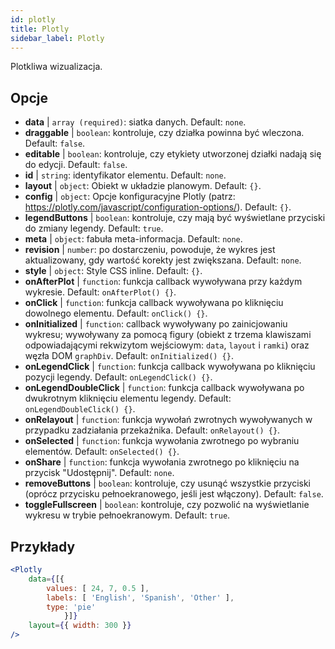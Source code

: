 ```yaml
---
id: plotly 
title: Plotly
sidebar_label: Plotly
---
```


Plotkliwa wizualizacja.

## Opcje

* __data__ | `array (required)`: siatka danych. Default: `none`.
* __draggable__ | `boolean`: kontroluje, czy działka powinna być wleczona. Default: `false`.
* __editable__ | `boolean`: kontroluje, czy etykiety utworzonej działki nadają się do edycji. Default: `false`.
* __id__ | `string`: identyfikator elementu. Default: `none`.
* __layout__ | `object`: Obiekt w układzie planowym. Default: `{}`.
* __config__ | `object`: Opcje konfiguracyjne Plotly (patrz: https://plotly.com/javascript/configuration-options/). Default: `{}`.
* __legendButtons__ | `boolean`: kontroluje, czy mają być wyświetlane przyciski do zmiany legendy. Default: `true`.
* __meta__ | `object`: fabuła meta-informacja. Default: `none`.
* __revision__ | `number`: po dostarczeniu, powoduje, że wykres jest aktualizowany, gdy wartość korekty jest zwiększana. Default: `none`.
* __style__ | `object`: Style CSS inline. Default: `{}`.
* __onAfterPlot__ | `function`: funkcja callback wywoływana przy każdym wykresie. Default: `onAfterPlot() {}`.
* __onClick__ | `function`: funkcja callback wywoływana po kliknięciu dowolnego elementu. Default: `onClick() {}`.
* __onInitialized__ | `function`: callback wywoływany po zainicjowaniu wykresu; wywoływany za pomocą figury (obiekt z trzema klawiszami odpowiadającymi rekwizytom wejściowym: `data`, `layout` i `ramki`) oraz węzła DOM `graphDiv`. Default: `onInitialized() {}`.
* __onLegendClick__ | `function`: funkcja callback wywoływana po kliknięciu pozycji legendy. Default: `onLegendClick() {}`.
* __onLegendDoubleClick__ | `function`: funkcja callback wywoływana po dwukrotnym kliknięciu elementu legendy. Default: `onLegendDoubleClick() {}`.
* __onRelayout__ | `function`: funkcja wywołań zwrotnych wywoływanych w przypadku zadziałania przekaźnika. Default: `onRelayout() {}`.
* __onSelected__ | `function`: funkcja wywołania zwrotnego po wybraniu elementów. Default: `onSelected() {}`.
* __onShare__ | `function`: funkcja wywołania zwrotnego po kliknięciu na przycisk "Udostępnij". Default: `none`.
* __removeButtons__ | `boolean`: kontroluje, czy usunąć wszystkie przyciski (oprócz przycisku pełnoekranowego, jeśli jest włączony). Default: `false`.
* __toggleFullscreen__ | `boolean`: kontroluje, czy pozwolić na wyświetlanie wykresu w trybie pełnoekranowym. Default: `true`.


## Przykłady

```jsx live
<Plotly
    data={[{
        values: [ 24, 7, 0.5 ],
        labels: [ 'English', 'Spanish', 'Other' ],
        type: 'pie'
            }]}
    layout={{ width: 300 }}
/>
```

